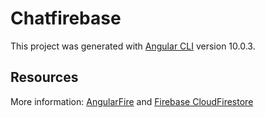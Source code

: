 # Chatfirebase

This project was generated with [Angular CLI](https://github.com/angular/angular-cli) version 10.0.3.

## Resources

More information: [AngularFire](https://github.com/angular/angularfire) and [Firebase CloudFirestore](https://firebase.google.com/docs/firestore)
